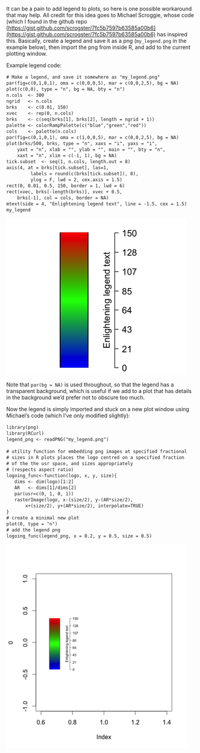 It can be a pain to add legend to plots, so here is one possible workaround that may help.  All credit for this idea goes to Michael Scroggie, whose code (which I found in the github repo [https://gist.github.com/scrogster/7fc5b7597b63585a00b6](https://gist.github.com/scrogster/7fc5b7597b63585a00b6) has inspired this.   Basically, create a legend and save it as a png (`my_legend.png` in the example below), then import the png from inside R, and add to the current plotting window.

Example legend code:
```
# Make a legend, and save it somewhere as "my_legend.png"
par(fig=c(0,1,0,1), oma = c(0,0,0,5), mar = c(0,0,2,5), bg = NA)
plot(c(0,0), type = "n", bg = NA, bty = "n")
n.cols  <- 300
ngrid   <- n.cols
brks    <- c(0.01, 150)
xvec    <- rep(0, n.cols)
brks    <- c(seq(brks[1], brks[2], length = ngrid + 1))
palette <- colorRampPalette(c("blue","green","red"))
cols    <- palette(n.cols)
par(fig=c(0,1,0,1), oma = c(1,0,0,5), mar = c(0,0,2,5), bg = NA)
plot(brks/500, brks, type = "n", xaxs = "i", yaxs = "i",
    yaxt = "n", xlab = "", ylab = "", main = "", bty = "n",
    xaxt = "n", xlim = c(-1, 1), bg = NA)
tick.subset  <- seq(1, n.cols, length.out = 8)
axis(4, at = brks[tick.subset], las=1,
         labels = round(c(brks[tick.subset]), 0), 
         ylog = F, lwd = 2, cex.axis = 1.5)
rect(0, 0.01, 0.5, 150, border = 1, lwd = 6)
rect(xvec, brks[-length(brks)], xvec + 0.5, 
    brks[-1], col = cols, border = NA)
mtext(side = 4, "Enlightening legend text", line = -1.5, cex = 1.5)
my_legend
```
![](png_1.png)

Note that `par(bg = NA)` is used throughout, so that the legend has a transparent background, which is useful if we add to a plot that has details in the background we’d prefer not to obscure too much.

Now the legend is simply imported and stuck on a new plot window using Michael’s code (which I’ve only modified slightly):

```
library(png) 
library(RCurl) 
legend_png <- readPNG("my_legend.png") 

# utility function for embedding png images at specified fractional 
# sizes in R plots places the logo centred on a specified fraction 
# of the the usr space, and sizes appropriately 
# (respects aspect ratio) 
logoing_func<-function(logo, x, y, size){ 
   dims <- dim(logo)[1:2]  
   AR   <- dims[1]/dims[2] 
   par(usr=c(0, 1, 0, 1)) 
   rasterImage(logo, x-(size/2), y-(AR*size/2), 
       x+(size/2), y+(AR*size/2), interpolate=TRUE) 
} 
# create a minimal new plot 
plot(0, type = "n") 
# add the legend png 
logoing_func(legend_png, x = 0.2, y = 0.5, size = 0.5)
```

![](png_2.png)
